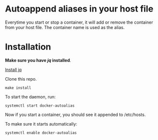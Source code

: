 # Autoappend aliases in your host file
Everytime you start or stop a container, it will add or remove the container
from your host file. The container name is used as the alias.

# Installation
**Make sure you have *jq* installed**.

[Install jq](https://stedolan.github.io/jq/download/)

Clone this repo.
```
make install
```
To start the daemon, run:
```
systemctl start docker-autoalias
```
Now if you start a container, you should see it appended to /etc/hosts.

To make sure it starts automatically:
```
systemctl enable docker-autoalias
```
